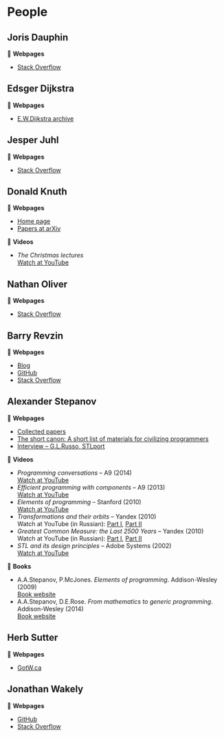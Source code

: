 # People

## Joris Dauphin

:link: **Webpages**

* [Stack Overflow](https://stackoverflow.com/users/2684539/jarod42)

## Edsger Dijkstra

:link: **Webpages**

* [E.W.Dijkstra archive](https://www.cs.utexas.edu/users/EWD/)

## Jesper Juhl

:link: **Webpages**

* [Stack Overflow](https://stackoverflow.com/users/5910058/jesper-juhl)

## Donald Knuth

:link: **Webpages**

* [Home page](https://www-cs-faculty.stanford.edu/~knuth/)
* [Papers at arXiv](https://arxiv.org/search/cs?searchtype=author&query=Knuth%2C+D+E)

:movie_camera: **Videos**

* *The Christmas lectures*\
[Watch at YouTube](https://www.youtube.com/playlist?list=PLoROMvodv4rOAvKVR_dyCigSBMcYjevYB)

## Nathan Oliver

:link: **Webpages**

* [Stack Overflow](https://stackoverflow.com/users/4342498/nathanoliver)

## Barry Revzin

:link: **Webpages**

* [Blog](https://brevzin.github.io/)
* [GitHub](https://brevzin.github.io/)
* [Stack Overflow](https://stackoverflow.com/users/2069064/barry)

## Alexander Stepanov

:link: **Webpages**

* [Collected papers](http://stepanovpapers.com/)
* [The short canon: A short list of materials for civilizing programmers](https://psoberoi.github.io/stepanov-civilization/canon.html)
* [Interview &ndash; G.L.Russo, STLport](http://www.stlport.org/resources/StepanovUSA.html)

:movie_camera: **Videos**

* *Programming conversations* &ndash; A9 (2014)\
[Watch at YouTube](https://www.youtube.com/watch?v=k-meLQaYP5Y)
* *Efficient programming with components* &ndash; A9 (2013)\
[Watch at YouTube](https://www.youtube.com/watch?v=aIHAEYyoTUc)
* *Elements of programming* &ndash; Stanford (2010)\
[Watch at YouTube](https://www.youtube.com/watch?v=Ih9gpJga4Vc)
* *Transformations and their orbits* &ndash; Yandex (2010)\
Watch at YouTube (in Russian): [Part I](https://www.youtube.com/watch?v=QmuMHtbO4ug), [Part II](https://www.youtube.com/watch?v=uCGifwlgAQg)
* *Greatest Common Measure: the Last 2500 Years* &ndash; Yandex (2010)\
Watch at YouTube (in Russian): [Part I](https://www.youtube.com/watch?v=NfGeVRebiio), [Part II](https://www.youtube.com/watch?v=zwucsB2EfXc)
* *STL and its design principles* &ndash; Adobe Systems (2002)\
[Watch at YouTube](https://www.youtube.com/watch?v=COuHLky7E2Q)

:book: **Books**

* A.A.Stepanov, P.McJones. *Elements of programming*. Addison-Wesley (2009)\
[Book website](http://elementsofprogramming.com/)
* A.A.Stepanov, D.E.Rose. *From mathematics to generic programming*. Addison-Wesley (2014)\
[Book website](http://www.fm2gp.com/)

## Herb Sutter

:link: **Webpages**

* [GotW.ca](http://www.gotw.ca/)

## Jonathan Wakely

:link: **Webpages**

* [GitHub](https://github.com/jwakely)
* [Stack Overflow](https://stackoverflow.com/users/981959/jonathan-wakely)

